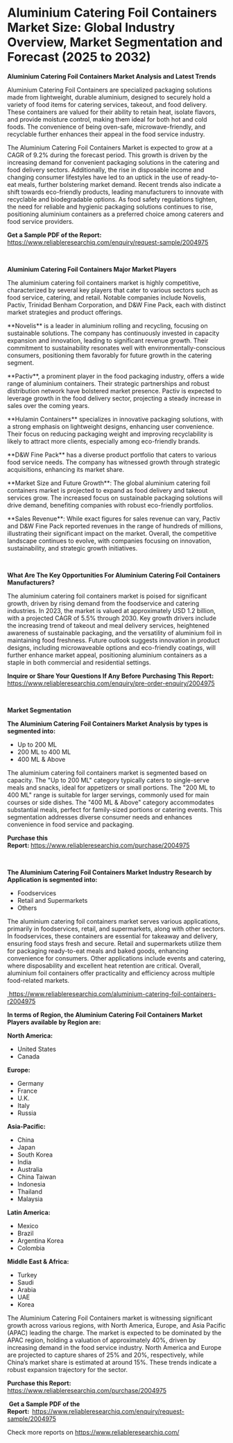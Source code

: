 <p><h1>Aluminium Catering Foil Containers Market Size: Global Industry Overview, Market Segmentation and Forecast (2025 to 2032)</h1></p><p><strong>Aluminium Catering Foil Containers Market Analysis and Latest Trends</strong></p>
<p><p>Aluminium Catering Foil Containers are specialized packaging solutions made from lightweight, durable aluminium, designed to securely hold a variety of food items for catering services, takeout, and food delivery. These containers are valued for their ability to retain heat, isolate flavors, and provide moisture control, making them ideal for both hot and cold foods. The convenience of being oven-safe, microwave-friendly, and recyclable further enhances their appeal in the food service industry.</p><p>The Aluminium Catering Foil Containers Market is expected to grow at a CAGR of 9.2% during the forecast period. This growth is driven by the increasing demand for convenient packaging solutions in the catering and food delivery sectors. Additionally, the rise in disposable income and changing consumer lifestyles have led to an uptick in the use of ready-to-eat meals, further bolstering market demand. Recent trends also indicate a shift towards eco-friendly products, leading manufacturers to innovate with recyclable and biodegradable options. As food safety regulations tighten, the need for reliable and hygienic packaging solutions continues to rise, positioning aluminium containers as a preferred choice among caterers and food service providers.</p></p>
<p><strong>Get a Sample PDF of the Report:&nbsp;</strong> <a href="https://www.reliableresearchiq.com/enquiry/request-sample/2004975?utm_campaign=1123&utm_medium=2&utm_source=Github&utm_content=ia&utm_term=15012025&utm_id=aluminium-catering-foil-containers">https://www.reliableresearchiq.com/enquiry/request-sample/2004975</a></p>
<p>&nbsp;</p>
<p><strong>Aluminium Catering Foil Containers Major Market Players</strong></p>
<p><p>The aluminium catering foil containers market is highly competitive, characterized by several key players that cater to various sectors such as food service, catering, and retail. Notable companies include Novelis, Pactiv, Trinidad Benham Corporation, and D&W Fine Pack, each with distinct market strategies and product offerings.</p><p>**Novelis** is a leader in aluminium rolling and recycling, focusing on sustainable solutions. The company has continuously invested in capacity expansion and innovation, leading to significant revenue growth. Their commitment to sustainability resonates well with environmentally-conscious consumers, positioning them favorably for future growth in the catering segment.</p><p>**Pactiv**, a prominent player in the food packaging industry, offers a wide range of aluminium containers. Their strategic partnerships and robust distribution network have bolstered market presence. Pactiv is expected to leverage growth in the food delivery sector, projecting a steady increase in sales over the coming years.</p><p>**Hulamin Containers** specializes in innovative packaging solutions, with a strong emphasis on lightweight designs, enhancing user convenience. Their focus on reducing packaging weight and improving recyclability is likely to attract more clients, especially among eco-friendly brands.</p><p>**D&W Fine Pack** has a diverse product portfolio that caters to various food service needs. The company has witnessed growth through strategic acquisitions, enhancing its market share. </p><p>**Market Size and Future Growth**: The global aluminium catering foil containers market is projected to expand as food delivery and takeout services grow. The increased focus on sustainable packaging solutions will drive demand, benefiting companies with robust eco-friendly portfolios.</p><p>**Sales Revenue**: While exact figures for sales revenue can vary, Pactiv and D&W Fine Pack reported revenues in the range of hundreds of millions, illustrating their significant impact on the market. Overall, the competitive landscape continues to evolve, with companies focusing on innovation, sustainability, and strategic growth initiatives.</p></p>
<p>&nbsp;</p>
<p><strong>What Are The Key Opportunities For Aluminium Catering Foil Containers Manufacturers?</strong></p>
<p><p>The aluminium catering foil containers market is poised for significant growth, driven by rising demand from the foodservice and catering industries. In 2023, the market is valued at approximately USD 1.2 billion, with a projected CAGR of 5.5% through 2030. Key growth drivers include the increasing trend of takeout and meal delivery services, heightened awareness of sustainable packaging, and the versatility of aluminium foil in maintaining food freshness. Future outlook suggests innovation in product designs, including microwaveable options and eco-friendly coatings, will further enhance market appeal, positioning aluminium containers as a staple in both commercial and residential settings.</p></p>
<p><strong>Inquire or Share Your Questions If Any Before Purchasing This Report:</strong> <a href="https://www.reliableresearchiq.com/enquiry/pre-order-enquiry/2004975?utm_campaign=1123&utm_medium=2&utm_source=Github&utm_content=ia&utm_term=15012025&utm_id=aluminium-catering-foil-containers">https://www.reliableresearchiq.com/enquiry/pre-order-enquiry/2004975</a></p>
<p>&nbsp;</p>
<p><strong>Market Segmentation</strong></p>
<p><strong>The Aluminium Catering Foil Containers Market Analysis by types is segmented into:</strong></p>
<p><ul><li>Up to 200 ML</li><li>200 ML to 400 ML</li><li>400 ML & Above</li></ul></p>
<p><p>The aluminium catering foil containers market is segmented based on capacity. The "Up to 200 ML" category typically caters to single-serve meals and snacks, ideal for appetizers or small portions. The "200 ML to 400 ML" range is suitable for larger servings, commonly used for main courses or side dishes. The "400 ML & Above" category accommodates substantial meals, perfect for family-sized portions or catering events. This segmentation addresses diverse consumer needs and enhances convenience in food service and packaging.</p></p>
<p><strong>Purchase this Report:&nbsp;</strong><a href="https://www.reliableresearchiq.com/purchase/2004975?utm_campaign=1123&utm_medium=2&utm_source=Github&utm_content=ia&utm_term=15012025&utm_id=aluminium-catering-foil-containers">https://www.reliableresearchiq.com/purchase/2004975</a></p>
<p>&nbsp;</p>
<p><strong>The Aluminium Catering Foil Containers Market Industry Research by Application is segmented into:</strong></p>
<p><ul><li>Foodservices</li><li>Retail and Supermarkets</li><li>Others</li></ul></p>
<p><p>The aluminium catering foil containers market serves various applications, primarily in foodservices, retail, and supermarkets, along with other sectors. In foodservices, these containers are essential for takeaway and delivery, ensuring food stays fresh and secure. Retail and supermarkets utilize them for packaging ready-to-eat meals and baked goods, enhancing convenience for consumers. Other applications include events and catering, where disposability and excellent heat retention are critical. Overall, aluminium foil containers offer practicality and efficiency across multiple food-related markets.</p></p>
<p><a href="https://www.reliableresearchiq.com/aluminium-catering-foil-containers-r2004975?utm_campaign=1123&utm_medium=2&utm_source=Github&utm_content=ia&utm_term=15012025&utm_id=aluminium-catering-foil-containers">&nbsp;https://www.reliableresearchiq.com/aluminium-catering-foil-containers-r2004975</a></p>
<p><strong>In terms of Region, the Aluminium Catering Foil Containers Market Players available by Region are:</strong></p>
<p>
    <p> <strong> North America: </strong>
        <ul>
            <li>United States</li>
            <li>Canada</li>
        </ul>
        </p> 
    <p> <strong> Europe: </strong>
        <ul>
            <li>Germany</li>
            <li>France</li>
            <li>U.K.</li>
            <li>Italy</li>
            <li>Russia</li>
        </ul>
        </p> 
    <p> <strong> Asia-Pacific: </strong>
        <ul>
            <li>China</li>
            <li>Japan</li>
            <li>South Korea</li>
            <li>India</li>
            <li>Australia</li>
            <li>China Taiwan</li>
            <li>Indonesia</li>
            <li>Thailand</li>
            <li>Malaysia</li>
        </ul>
        </p> 
    <p> <strong> Latin America: </strong>
        <ul>
            <li>Mexico</li>
            <li>Brazil</li>
            <li>Argentina Korea</li>
            <li>Colombia</li>
        </ul>
        </p> 
    <p> <strong> Middle East & Africa: </strong>
        <ul>
            <li>Turkey</li>
            <li>Saudi</li>
            <li>Arabia</li>
            <li>UAE</li>
            <li>Korea</li>
        </ul>
    </p>
    </p>
<p><p>The Aluminium Catering Foil Containers market is witnessing significant growth across various regions, with North America, Europe, and Asia Pacific (APAC) leading the charge. The market is expected to be dominated by the APAC region, holding a valuation of approximately 40%, driven by increasing demand in the food service industry. North America and Europe are projected to capture shares of 25% and 20%, respectively, while China’s market share is estimated at around 15%. These trends indicate a robust expansion trajectory for the sector.</p></p>
<p><strong>Purchase this Report: </strong><a href="https://www.reliableresearchiq.com/purchase/2004975?utm_campaign=1123&utm_medium=2&utm_source=Github&utm_content=ia&utm_term=15012025&utm_id=aluminium-catering-foil-containers">https://www.reliableresearchiq.com/purchase/2004975</a></p>
<p>&nbsp;<strong>Get a Sample PDF of the Report:&nbsp;&nbsp;</strong><a href="https://www.reliableresearchiq.com/enquiry/request-sample/2004975?utm_campaign=1123&utm_medium=2&utm_source=Github&utm_content=ia&utm_term=15012025&utm_id=aluminium-catering-foil-containers">https://www.reliableresearchiq.com/enquiry/request-sample/2004975</a></p>
<p><strong></strong></p>
<p>Check more reports on <a href="https://www.reliableresearchiq.com/?utm_campaign=1123&utm_medium=2&utm_source=Github&utm_content=ia&utm_term=15012025&utm_id=aluminium-catering-foil-containers">https://www.reliableresearchiq.com/</a></p>